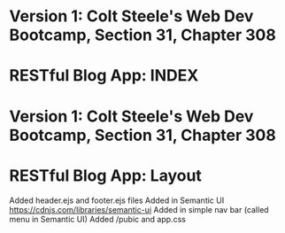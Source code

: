 # Version 1: Colt Steele's Web Dev Bootcamp, Section 31, Chapter 308
# RESTful Blog App: INDEX

# Version 1: Colt Steele's Web Dev Bootcamp, Section 31, Chapter 308
# RESTful Blog App: Layout
   Added header.ejs and footer.ejs files
   Added in Semantic UI
      https://cdnjs.com/libraries/semantic-ui
      Added in simple nav bar (called menu in Semantic UI)
   Added /pubic and app.css